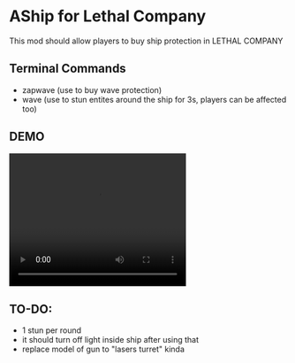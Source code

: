 # AShip for Lethal Company
This mod should allow players to buy ship protection in LETHAL COMPANY

## Terminal Commands

- zapwave (use to buy wave protection)
- wave (use to stun entites around the ship for 3s, players can be affected too)

## DEMO

<video width="320" height="240" controls>
  <source src="lethal.mp4" type="video/mp4">
</video>

## TO-DO:
- 1 stun per round
- it should turn off light inside ship after using that
- replace model of gun to "lasers turret" kinda
